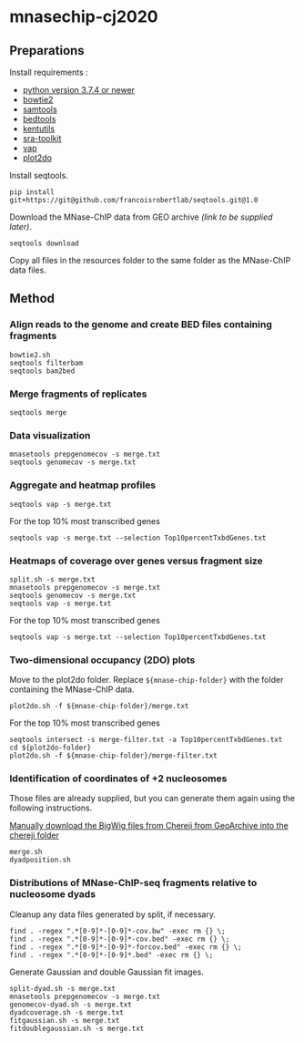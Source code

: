 # mnasechip-cj2020

## Preparations

Install requirements :
* [python version 3.7.4 or newer](https://www.python.org)
* [bowtie2](http://bowtie-bio.sourceforge.net/bowtie2/index.shtml)
* [samtools](http://www.htslib.org)
* [bedtools](https://bedtools.readthedocs.io/en/latest/)
* [kentutils](https://github.com/ENCODE-DCC/kentUtils)
* [sra-toolkit](https://trace.ncbi.nlm.nih.gov/Traces/sra/sra.cgi?cmd=show&f=software&m=software&s=software)
* [vap](https://bitbucket.org/labjacquespe/vap_core/src/master/)
* [plot2do](https://github.com/rchereji/plot2DO)

Install seqtools.

```
pip install git+https://git@github.com/francoisrobertlab/seqtools.git@1.0
```

Download the MNase-ChIP data from GEO archive *(link to be supplied later)*.

```
seqtools download
```

Copy all files in the resources folder to the same folder as the MNase-ChIP data files.


## Method

### Align reads to the genome and create BED files containing fragments

```
bowtie2.sh
seqtools filterbam
seqtools bam2bed
```

### Merge fragments of replicates

```
seqtools merge
```

### Data visualization

```
mnasetools prepgenomecov -s merge.txt
seqtools genomecov -s merge.txt
```

### Aggregate and heatmap profiles

```
seqtools vap -s merge.txt
```

For the top 10% most transcribed genes

```
seqtools vap -s merge.txt --selection Top10percentTxbdGenes.txt
```

### Heatmaps of coverage over genes versus fragment size

```
split.sh -s merge.txt
mnasetools prepgenomecov -s merge.txt
seqtools genomecov -s merge.txt
seqtools vap -s merge.txt
```

For the top 10% most transcribed genes

```
seqtools vap -s merge.txt --selection Top10percentTxbdGenes.txt
```

### Two-dimensional occupancy (2DO) plots

Move to the plot2do folder. Replace `${mnase-chip-folder}` with the folder containing the MNase-ChIP data.

```
plot2do.sh -f ${mnase-chip-folder}/merge.txt
```

For the top 10% most transcribed genes

```
seqtools intersect -s merge-filter.txt -a Top10percentTxbdGenes.txt
cd ${plot2do-folder}
plot2do.sh -f ${mnase-chip-folder}/merge-filter.txt
```

### Identification of coordinates of +2 nucleosomes

Those files are already supplied, but you can generate them again using the following instructions. 

[Manually download the BigWig files from Chereji from GeoArchive into the chereji folder](https://www.ncbi.nlm.nih.gov/geo/query/acc.cgi?acc=GSE97290)

```
merge.sh
dyadposition.sh
```

### Distributions of MNase-ChIP-seq fragments relative to nucleosome dyads

Cleanup any data files generated by split, if necessary.

```
find . -regex ".*[0-9]*-[0-9]*-cov.bw" -exec rm {} \;
find . -regex ".*[0-9]*-[0-9]*-cov.bed" -exec rm {} \;
find . -regex ".*[0-9]*-[0-9]*-forcov.bed" -exec rm {} \;
find . -regex ".*[0-9]*-[0-9]*.bed" -exec rm {} \;
```

Generate Gaussian and double Gaussian fit images.

```
split-dyad.sh -s merge.txt
mnasetools prepgenomecov -s merge.txt
genomecov-dyad.sh -s merge.txt
dyadcoverage.sh -s merge.txt
fitgaussian.sh -s merge.txt
fitdoublegaussian.sh -s merge.txt
```
